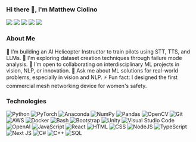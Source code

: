 ### Hi there 👋, I'm Matthew Ciolino
[![](https://img.shields.io/badge/💼Portfolio-6DA55F?&style=for-the-badge)](https://www.matthewciolino.com/)
[![](https://img.shields.io/badge/📄resume-gray?&style=for-the-badge)](https://www.matthewciolino.com/assets/docs/Matthew_Ciolino_Resume.pdf)
[![](https://img.shields.io/badge/linkedin-%230077B5.svg?&style=for-the-badge&logo=linkedin&logoColor=white)](https://www.linkedin.com/in/mrciolino/)
[![](https://img.shields.io/badge/email-D14836?style=for-the-badge&logo=gmail&logoColor=white)](mailto:matthew@matthewciolino.com)
[![](https://img.shields.io/badge/arXiv-282424?style=for-the-badge&logo=arxiv&logoColor=white)](https://arxiv.org/a/ciolino_m_1.html)

### About Me  
🔭 I’m building an AI Helicopter Instructor to train pilots using STT, TTS, and LLMs.
🌱 I'm exploring dataset creation techniques through failure mode analysis.
👯 I’m open to collaborating on interdisciplinary ML projects in vision, NLP, or innovation.
💬 Ask me about ML solutions for real-world problems, especially in vision and NLP.
⚡ Fun fact: I designed the first commercial mesh networking device for women's safety.

### Technologies
![Python](https://img.shields.io/badge/python-3670A0?style=for-the-badge&logo=python&logoColor=ffdd54)
![PyTorch](https://img.shields.io/badge/pytorch-EE4C2C.svg?style=for-the-badge&logo=pytorch&logoColor=white)
![Anaconda](https://img.shields.io/badge/anaconda-44A833.svg?style=for-the-badge&logo=anaconda&logoColor=white)
![NumPy](https://img.shields.io/badge/numpy-013243.svg?style=for-the-badge&logo=numpy&logoColor=white)
![Pandas](https://img.shields.io/badge/pandas-150458.svg?style=for-the-badge&logo=pandas&logoColor=white)
![OpenCV](https://img.shields.io/badge/opencv-5C3EE8.svg?style=for-the-badge&logo=opencv&logoColor=white)
![Git](https://img.shields.io/badge/git-%23F05033.svg?style=for-the-badge&logo=git&logoColor=white)
![AWS](https://img.shields.io/badge/AWS-%23FF9900.svg?style=for-the-badge&logo=amazon-aws&logoColor=white)
![Docker](https://img.shields.io/badge/docker-%230db7ed.svg?style=for-the-badge&logo=docker&logoColor=white)
![Bash](https://img.shields.io/badge/bash-4EAA25.svg?style=for-the-badge&logo=gnubash&logoColor=white)
![Bootstrap](https://img.shields.io/badge/bootstrap-7952B3.svg?style=for-the-badge&logo=bootstrap&logoColor=white)
![Unity](https://img.shields.io/badge/unity-FFFFFF.svg?style=for-the-badge&logo=unity&logoColor=black)
![Visual Studio Code](https://img.shields.io/badge/VSCode-007ACC.svg?style=for-the-badge&logo=visualstudiocode&logoColor=white)
![OpenAI](https://img.shields.io/badge/openai-75a99c.svg?style=for-the-badge&logo=openai&logoColor=white)
![JavaScript](https://img.shields.io/badge/javascript-%23323330.svg?style=for-the-badge&logo=javascript&logoColor=%23F7DF1E)
![React](https://img.shields.io/badge/react-61DAFB.svg?style=for-the-badge&logo=react&logoColor=white)
![HTML](https://img.shields.io/badge/html5-%23E34F26.svg?style=for-the-badge&logo=html5&logoColor=white)
![CSS](https://img.shields.io/badge/css3-%231572B6.svg?style=for-the-badge&logo=css3&logoColor=white)
![NodeJS](https://img.shields.io/badge/node.js-6DA55F?style=for-the-badge&logo=node.js&logoColor=white)
![TypeScript](https://img.shields.io/badge/typescript-%23007ACC.svg?style=for-the-badge&logo=typescript&logoColor=white)
![Next JS](https://img.shields.io/badge/Next-black?style=for-the-badge&logo=next.js&logoColor=white)
![C#](https://img.shields.io/badge/csharp-8068d8.svg?style=for-the-badge&logo=csharp&logoColor=white)
![C++](https://img.shields.io/badge/c++-%2300599C.svg?style=for-the-badge&logo=c&logoColor=white)
![SQL](https://img.shields.io/badge/mysql-%2300f.svg?style=for-the-badge&logo=mysql&logoColor=white)
